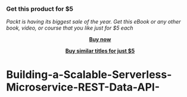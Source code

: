 
### Get this product for $5

<i>Packt is having its biggest sale of the year. Get this eBook or any other book, video, or course that you like just for $5 each</i>


<b><p align='center'>[Buy now](https://packt.link/9781788622318)</p></b>


<b><p align='center'>[Buy similar titles for just $5](https://subscription.packtpub.com/search)</p></b>


# Building-a-Scalable-Serverless-Microservice-REST-Data-API-